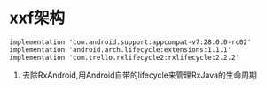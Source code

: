 # xxf架构


    implementation 'com.android.support:appcompat-v7:28.0.0-rc02'
    implementation 'android.arch.lifecycle:extensions:1.1.1'
    implementation 'com.trello.rxlifecycle2:rxlifecycle:2.2.2'

1. 去除RxAndroid,用Android自带的lifecycle来管理RxJava的生命周期